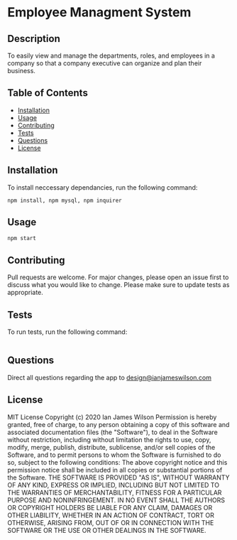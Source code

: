 # Employee Managment System
## Description
To easily view and manage the departments, roles, and employees in a company so that a company executive can organize and plan their business.
## Table of Contents
* [Installation](#installation)
* [Usage](#usage)
* [Contributing](#contributing)
* [Tests](#tests)
* [Questions](#questions)
* [License](#license)
## Installation
To install neccessary dependancies, run the following command:
```
npm install, npm mysql, npm inquirer
```
## Usage 
```
npm start
```
## Contributing
Pull requests are welcome. For major changes, please open an issue first to discuss what you would like to change.
Please make sure to update tests as appropriate.
## Tests
To run tests, run the following command: 
```

```
## Questions
Direct all questions regarding the app to design@ianjameswilson.com
## License
MIT License
Copyright (c) 2020 Ian James Wilson
Permission is hereby granted, free of charge, to any person obtaining a copy of this software and associated documentation files (the "Software"), to deal in the Software without restriction, including without limitation the rights to use, copy, modify, merge, publish, distribute, sublicense, and/or sell copies of the Software, and to permit persons to whom the Software is furnished to do so, subject to the following conditions:
The above copyright notice and this permission notice shall be included in all copies or substantial portions of the Software.
THE SOFTWARE IS PROVIDED "AS IS", WITHOUT WARRANTY OF ANY KIND, EXPRESS OR IMPLIED, INCLUDING BUT NOT LIMITED TO THE WARRANTIES OF MERCHANTABILITY, FITNESS FOR A PARTICULAR PURPOSE AND NONINFRINGEMENT. IN NO EVENT SHALL THE AUTHORS OR COPYRIGHT HOLDERS BE LIABLE FOR ANY CLAIM, DAMAGES OR OTHER LIABILITY, WHETHER IN AN ACTION OF CONTRACT, TORT OR OTHERWISE, ARISING FROM, OUT OF OR IN CONNECTION WITH THE SOFTWARE OR THE USE OR OTHER DEALINGS IN THE
SOFTWARE.
